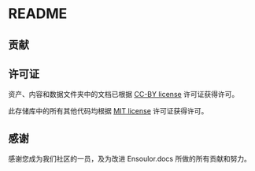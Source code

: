 # README

## 贡献

## 许可证

资产、内容和数据文件夹中的文档已根据 [CC-BY license](LICENSE) 许可证获得许可。

此存储库中的所有其他代码均根据 [MIT license](LiCENSE-CODE) 许可证获得许可。

## 感谢

感谢您成为我们社区的一员，及为改进 Ensoulor.docs 所做的所有贡献和努力。
